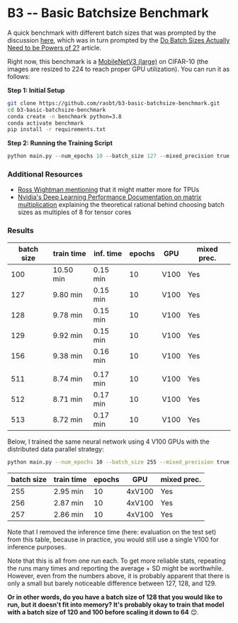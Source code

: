 # B3 -- Basic Batchsize Benchmark



A quick benchmark with different batch sizes that was prompted by the discussion [here](https://twitter.com/rasbt/status/1542882893181108227?s=20&t=96dUITuyaNJUfw1TWxDLng), which was in turn prompted by the [Do Batch Sizes Actually Need to be Powers of 2?](https://wandb.ai/datenzauberai/Batch-Size-Testing/reports/Do-Batch-Sizes-Actually-Need-to-be-Powers-of-2---VmlldzoyMDkwNDQx) article.



Right now, this benchmark is a [MobileNetV3 (large)](https://arxiv.org/abs/1905.02244) on CIFAR-10 (the images are resized to 224 to reach proper GPU utilization). You can run it as follows:



**Step 1: Initial Setup**

```bash
git clone https://github.com/rasbt/b3-basic-batchsize-benchmark.git
cd b3-basic-batchsize-benchmark
conda create -n benchmark python=3.8
conda activate benchmark
pip install -r requirements.txt
```



**Step 2: Running the Training Script**


```python
python main.py --num_epochs 10 --batch_size 127 --mixed_precision true
```



### Additional Resources

- [Ross Wightman mentioning](https://twitter.com/wightmanr/status/1542917523556904960?s=20&t=96dUITuyaNJUfw1TWxDLng) that it might matter more for TPUs
- [Nvidia's Deep Learning Performance Documentation on matrix multiplication](https://docs.nvidia.com/deeplearning/performance/dl-performance-matrix-multiplication/index.html) explaining the theoretical rational behind choosing batch sizes as multiples of 8 for tensor cores



### Results




| batch size | train time | inf. time  | epochs | GPU  | mixed prec. |
| ---------- | ---------- | --------- | ------ | ---- | ----------- |
| 100        | 10.50 min  | 0.15 min  | 10     | V100 | Yes         |
| 127        | 9.80 min   | 0.15 min  | 10     | V100 | Yes         |
| 128        | 9.78 min   | 0.15 min  | 10     | V100 | Yes         |
| 129        | 9.92 min   | 0.15 min  | 10     | V100 | Yes         |
| 156        | 9.38 min   | 0.16 min  | 10     | V100 | Yes         |
|            |            |           |        |      |             |
| 511        | 8.74 min   | 0.17 min  | 10     | V100 | Yes         |
| 512        | 8.71 min   | 0.17 min  | 10     | V100 | Yes         |
| 513        | 8.72 min   | 0.17 min  | 10     | V100 | Yes         |


Below, I trained the same neural network using 4 V100 GPUs with the distributed data parallel strategy:

```bash
python main.py --num_epochs 10 --batch_size 255 --mixed_precision true --num_workers 4 --strategy ddp
```

| batch size | train time | epochs | GPU    | mixed prec. |
| ---------- | ---------- | ------ | ------ | ----------- |
| 255        |  2.95 min  |  10    | 4xV100 | Yes         |
| 256        |  2.87 min  |  10    | 4xV100 | Yes         |
| 257        |  2.86 min  |  10    | 4xV100 | Yes         |

Note that I removed the inference time (here: evaluation on the test set) from this table, because in practice, you would still use a single V100 for inference purposes. 




Note that this is all from one run each. To get more reliable stats, repeating the runs many times and reporting the average + SD might be worthwhile. However, even from the numbers above, it is probably apparent that there is only a small but barely noticeable difference between 127, 128, and 129.



**Or in other words, do you have a batch size of 128 that you would like to run, but it doesn't fit into memory? It's probably okay to train that model with a batch size of 120 and 100 before scaling it down to 64** 😊.


